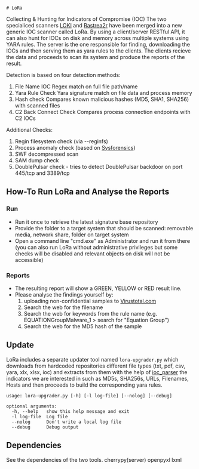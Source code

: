 	# LoRa

Collecting & Hunting for Indicators of Compromise (IOC)
The two specialiced scanners [LOKI](https://github.com/Neo23x0/Loki) and [Rastrea2r](https://github.com/aboutsecurity/rastrea2r) 
have been merged into a new generic IOC scanner called LoRa. By using a client/server RESTful API, it can also hunt for IOCs 
on disk and memory across multiple systems using YARA rules. The server is the one responsible for finding, downloading the IOCs
and then serving them as yara rules to the clients. The clients recieve the data and proceeds to scan its system and produce the 
reports of the result.


Detection is based on four detection methods:
1. File Name IOC
	 Regex match on full file path/name
2. Yara Rule Check
	 Yara signature match on file data and process memory
3. Hash check
	 Compares known malicious hashes (MD5, SHA1, SHA256) with scanned files
4. C2 Back Connect Check
	 Compares process connection endpoints with C2 IOCs

Additional Checks:

1. Regin filesystem check (via --reginfs)
2. Process anomaly check (based on [Sysforensics](http://goo.gl/P99QZQ))
3. SWF decompressed scan
4. SAM dump check
5. DoublePulsar check - tries to detect DoublePulsar backdoor on port 445/tcp and 3389/tcp


## How-To Run LoRa and Analyse the Reports

### Run

  - Run it once to retrieve the latest signature base repository
  - Provide the folder to a target system that should be scanned: removable media, network share, folder on target system
  - Open a command line "cmd.exe" as Administrator and run it from there (you can also run LoRa without administrative privileges but some checks will be disabled and relevant objects on disk will not be accessible)

### Reports

  - The resulting report will show a GREEN, YELLOW or RED result line.
  - Please analyse the findings yourself by:
    1. uploading non-confidential samples to [Virustotal.com](https://www.virustotal.com)
    2. Search the web for the filename
    3. Search the web for keywords from the rule name (e.g. EQUATIONGroupMalware_1 > search for "Equation Group")
    4. Search the web for the MD5 hash of the sample
		
## Update

LoRa includes a separate updater tool named `lora-upgrader.py` which downloads from hardcoded repositories different
file types (txt, pdf, csv, yara, xlx, xlsx, ioc) and extracts from them with the help of 
[ioc_parser](https://github.com/armbues/ioc_parser) the indicators we are interested in such as MD5s, SHA256s, URLs, Filenames, 
Hosts and then proceeds to build the corresponding yara rules.

```
usage: lora-upgrader.py [-h] [-l log-file] [--nolog] [--debug]

optional arguments:
  -h, --help   show this help message and exit
  -l log-file  Log file
  --nolog      Don't write a local log file
  --debug      Debug output
```

## Dependencies

See the dependencies of the two tools.
cherrypy(server)
openpyxl
lxml


